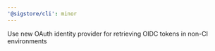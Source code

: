 ```yaml
---
'@sigstore/cli': minor
---
```


Use new OAuth identity provider for retrieving OIDC tokens in non-CI environments
